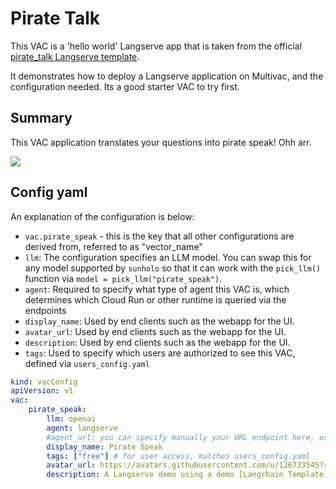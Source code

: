# Pirate Talk

This VAC is a 'hello world' Langserve app that is taken from the official [pirate_talk Langserve template](https://templates.langchain.com/?integration_name=pirate-speak). 

It demonstrates how to deploy a Langserve application on Multivac, and the configuration needed.  Its a good starter VAC to try first.

## Summary

This VAC application translates your questions into pirate speak! Ohh arr.

![](img/vacs/vac-pirate-speak.png)

## Config yaml

An explanation of the configuration is below:

* `vac.pirate_speak` - this is the key that all other configurations are derived from, referred to as "vector_name"
* `llm`: The configuration specifies an LLM model.  You can swap this for any model supported by `sunholo` so that it can work with the `pick_llm()` function via `model = pick_llm("pirate_speak")`.
* `agent`: Required to specify what type of agent this VAC is, which determines which Cloud Run or other runtime is queried via the endpoints
* `display_name`: Used by end clients such as the webapp for the UI.
* `avatar_url`: Used by end clients such as the webapp for the UI.
* `description`: Used by end clients such as the webapp for the UI.
* `tags`: Used to specify which users are authorized to see this VAC, defined via `users_config.yaml`

```yaml
kind: vacConfig
apiVersion: v1
vac:
    pirate_speak:
        llm: openai
        agent: langserve
        #agent_url: you can specify manually your URL endpoint here, or on Multivac it will be populated automatically
        display_name: Pirate Speak
        tags: ["free"] # for user access, matches users_config.yaml
        avatar_url: https://avatars.githubusercontent.com/u/126733545?s=48&v=4
        description: A Langserve demo using a demo [Langchain Template](https://templates.langchain.com/) that will repeat back what you say but in a pirate accent.  Ooh argh me hearties!  Langchain templates cover many different GenAI use cases and all can be streamed to Multivac clients.
```
